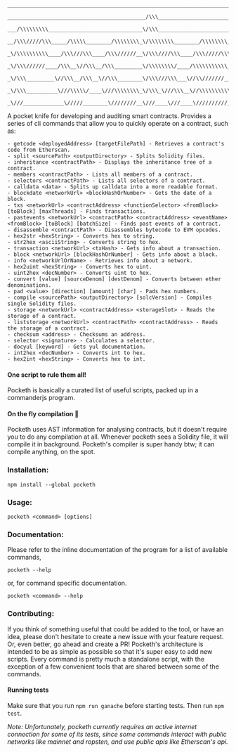 ```
_______________________________________________________________________________________/\\\_________        
 ____________________________________________/\\\______________________________________\/\\\_________       
  ___/\\\\\\\\\______________________________\/\\\____________________________/\\\______\/\\\_________      
   __/\\\/////\\\_____/\\\\\________/\\\\\\\\_\/\\\\\\\\________/\\\\\\\\___/\\\\\\\\\\\_\/\\\_________     
    _\/\\\\\\\\\\____/\\\///\\\____/\\\//////__\/\\\////\\\____/\\\/////\\\_\////\\\////__\/\\\\\\\\\\__    
     _\/\\\//////____/\\\__\//\\\__/\\\_________\/\\\\\\\\/____/\\\\\\\\\\\_____\/\\\______\/\\\/////\\\_   
      _\/\\\_________\//\\\__/\\\__\//\\\________\/\\\///\\\___\//\\///////______\/\\\_/\\__\/\\\___\/\\\_  
       _\/\\\__________\///\\\\\/____\///\\\\\\\\_\/\\\_\///\\\__\//\\\\\\\\\\____\//\\\\\___\/\\\___\/\\\_ 
        _\///_____________\/////________\////////__\///____\///____\//////////______\/////____\///____\///__
```

A pocket knife for developing and auditing smart contracts. Provides a series of cli commands that allow you to quickly operate on a contract, such as:

```
- getcode <deployedAddress> [targetFilePath] - Retrieves a contract's code from Etherscan.
- split <sourcePath> <outputDirectory> - Splits Solidity files.
- inheritance <contractPath> - Displays the inheritance tree of a contract.
- members <contractPath> - Lists all members of a contract.
- selectors <contractPath> - Lists all selectors of a contract.
- calldata <data> - Splits up calldata into a more readable format.
- blockdate <networkUrl> <blockHashOrNumber> - Gets the date of a block.
- txs <networkUrl> <contractAddress> <functionSelector> <fromBlock> [toBlock] [maxThreads] - Finds transactions.
- pastevents <networkUrl> <contractPath> <contractAddress> <eventName> <fromBlock> [toBlock] [batchSize] - Finds past events of a contract.
- disassemble <contractPath> - Disassembles bytecode to EVM opcodes.
- hex2str <hexString> - Converts hex to string.
- str2hex <asciiString> - Converts string to hex.
- transaction <networkUrl> <txHash> - Gets info about a transaction.
- block <networkUrl> [blockHashOrNumber] - Gets info about a block.
- info <networkUrlOrName> - Retrieves info about a network.
- hex2uint <hexString> - Converts hex to uint.
- uint2hex <decNumber> - Converts uint to hex.
- convert [value] [sourceDenom] [destDenom] - Converts between ether denominations.
- pad <value> [direction] [amount] [char] - Pads hex numbers.
- compile <sourcePath> <outputDirectory> [solcVersion] - Compiles single Solidity files.
- storage <networkUrl> <contractAddress> <storageSlot> - Reads the storage of a contract.
- liststorage <networkUrl> <contractPath> <contractAddress> - Reads the storage of a contract.
- checksum <address> - Checksums an address.
- selector <signature> - Calculates a selector.
- docyul [keyword] - Gets yul documentation.
- int2hex <decNumber> - Converts int to hex.
- hex2int <hexString> - Converts hex to int.
```

#### One script to rule them all!
Pocketh is basically a curated list of useful scripts, packed up in a commanderjs program.

#### On the fly compilation :rocket:
Pocketh uses AST information for analysing contracts, but it doesn't require you to do any compilation at all. Whenever pocketh sees a Solidity file, it will compile it in background. Pocketh's compiler is super handy btw; it can compile anything, on the spot.

### Installation:
```
npm install --global pocketh
```

### Usage:
```
pocketh <command> [options]
```

### Documentation:
Please refer to the inline documentation of the program for a list of available commands,

```
pocketh --help
```
or, for command specific documentation.
```
pocketh <command> --help
```

### Contributing:
If you think of something useful that could be added to the tool, or have an idea, please don't hesitate to create a new issue with your feature request. Or, even better, go ahead and create a PR! Pocketh's architecture is intended to be as simple as possible so that it's super easy to add new scripts. Every command is pretty much a standalone script, with the exception of a few convenient tools that are shared between some of the commands.

#### Running tests
Make sure that you run `npm run ganache` before starting tests. Then run `npm test`.

_Note: Unfortunately, pocketh currently requires an active internet connection for some of its tests, since some commands interact with public networks like mainnet and ropsten, and use public apis like Etherscan's api._ 
